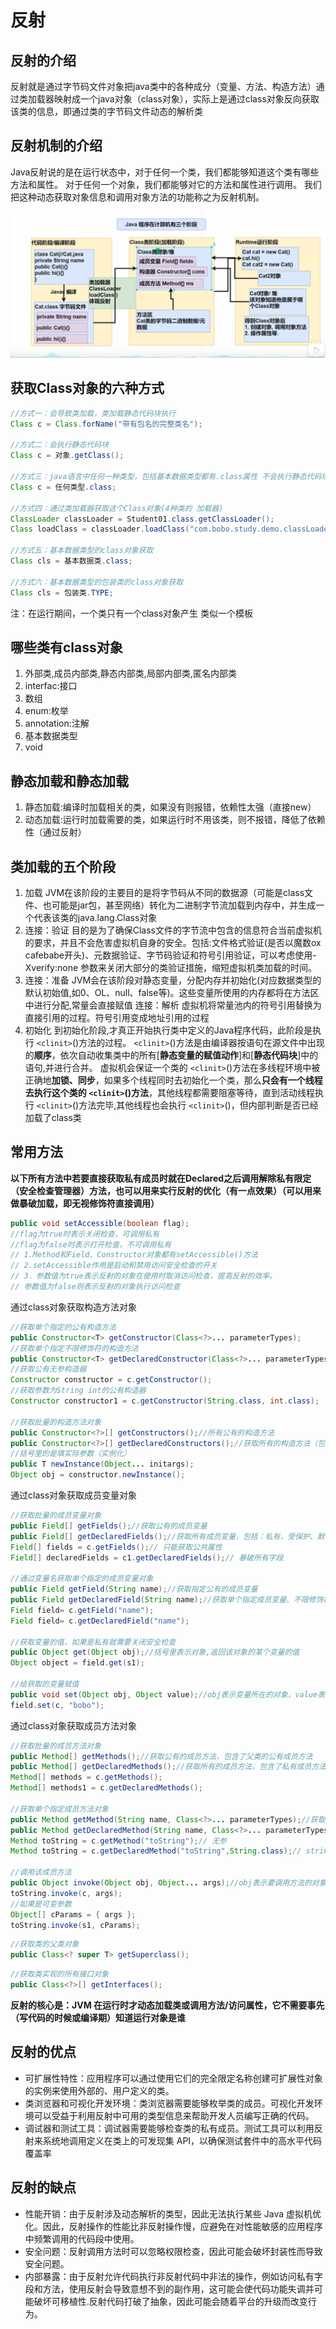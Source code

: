 # 反射

## 反射的介绍

反射就是通过字节码文件对象把java类中的各种成分（变量、方法、构造方法）通过类加载器映射成一个java对象（class对象），实际上是通过class对象反向获取该类的信息，即通过类的字节码文件动态的解析类

## 反射机制的介绍

 Java反射说的是在运行状态中，对于任何一个类，我们都能够知道这个类有哪些方法和属性。 对于任何一个对象，我们都能够对它的方法和属性进行调用。 我们把这种动态获取对象信息和调用对象方法的功能称之为反射机制。

![1678254737455](image/23-03-08/1678254737455.png)

## 获取Class对象的六种方式

```java
//方式一：会导致类加载，类加载静态代码块执行
Class c = Class.forName("带有包名的完整类名");

//方式二：会执行静态代码块
Class c = 对象.getClass();

//方式三：java语言中任何一种类型，包括基本数据类型都有.class属性 不会执行静态代码块（不会静态初始化）
Class c = 任何类型.class;

//方式四：通过类加载器获取这个Class对象(4种类的 加载器)
ClassLoader classLoader = Student01.class.getClassLoader(); 
Class loadClass = classLoader.loadClass("com.bobo.study.demo.classLoader_.Student01");

//方式五：基本数据类型的class对象获取
Class cls = 基本数据类.class;

//方式六：基本数据类型的包装类的class对象获取
Class cls = 包装类.TYPE;
```

注：在运行期间，一个类只有一个class对象产生 类似一个模板

## 哪些类有class对象

1. 外部类,成员内部类,静态内部类,局部内部类,匿名内部类
2. interfac:接口
3. 数组
4. enum:枚举
5. annotation:注解
6. 基本数据类型
7. void

## 静态加载和静态加载

1. 静态加载:编译时加载相关的类，如果没有则报错，依赖性太强（直接new）
2. 动态加载:运行时加载需要的类，如果运行时不用该类，则不报错，降低了依赖性（通过反射）

## 类加载的五个阶段

1. 加载  JVM在该阶段的主要目的是将字节码从不同的数据源（可能是class文件、也可能是jar包，甚至网络）转化为二进制字节流加载到内存中，并生成一个代表该类的java.lang.Class对象
2. 连接：验证  目的是为了确保Class文件的字节流中包含的信息符合当前虚拟机的要求，并且不会危害虚拟机自身的安全。包括:文件格式验证(是否以魔数ox cafebabe开头)、元数据验证、字节码验证和符号引用验证，可以考虑使用-Xverify:none 参数来关闭大部分的类验证措施，缩短虚拟机类加载的时间。
3. 连接：准备  JVM会在该阶段对静态变量，分配内存并初始化(对应数据类型的默认初始值,如0、OL、null、false等)。这些变量所使用的内存都将在方法区中进行分配,常量会直接赋值
   连接：解析  虚拟机将常量池内的符号引用替换为直接引用的过程。符号引用变成地址引用的过程
4. 初始化  到初始化阶段,才真正开始执行类中定义的Java程序代码，此阶段是执行 `<clinit>`()方法的过程。
   `<clinit>`()方法是由编译器按语句在源文件中出现的**顺序**，依次自动收集类中的所有[**静态变量的赋值动作**]和[**静态代码块**]中的语句,并进行合并。
   虚拟机会保证一个类的 `<clinit>`()方法在多线程环境中被正确地**加锁、同步**，如果多个线程同时去初始化一个类，那么**只会有一个线程去执行这个类的 `<clinit>`()方法**，其他线程都需要阻塞等待，直到活动线程执行 `<clinit>`()方法完毕,其他线程也会执行 `<clinit>`()，但内部判断是否已经加载了class类

## 常用方法

**以下所有方法中若要直接获取私有成员时就在Declared之后调用解除私有限定（安全检查管理器）方法，也可以用来实行反射的优化（有一点效果）（可以用来做暴破加载，即无视修饰符直接调用）**

```java
public void setAccessible(boolean flag);
//flag为true时表示关闭检查，可调用私有
//flag为false时表示打开检查，不可调用私有
// 1.Method和Field、Constructor对象都有setAccessible()方法
// 2.setAccessible作用是启动和禁用访问安全检查的开关
// 3．参数值为true表示反射的对象在使用时取消访问检查，提高反射的效率。
// 参数值为false则表示反射的对象执行访问检查
```

通过class对象获取构造方法对象

```java
//获取单个指定的公有构造方法
public Constructor<T> getConstructor(Class<?>... parameterTypes);
//获取单个指定不限修饰符的构造方法
public Constructor<T> getDeclaredConstructor(Class<?>... parameterTypes);
//获取公有无参构造器
Constructor constructor = c.getConstructor();
//获取参数为String int的公有构造器
Constructor constructor1 = c.getConstructor(String.class, int.class);

//获取批量的构造方法对象
public Constructor<?>[] getConstructors();//所有公有的构造方法
public Constructor<?>[] getDeclaredConstructors();//获取所有的构造方法（包括私有、受保护、默认、公有）
//括号里的是填实际参数（实例化）
public T newInstance(Object... initargs);
Object obj = constructor.newInstance();
```

通过class对象获取成员变量对象

```java
//获取批量的成员变量对象
public Field[] getFields();//获取公有的成员变量
public Field[] getDeclaredFields();//获取所有成员变量，包括：私有、受保护、默认、公有
Field[] fields = c.getFields();// 只能获取公共属性
Field[] declaredFields = c1.getDeclaredFields();// 暴破所有字段

//通过变量名获取单个指定的成员变量对象
public Field getField(String name);//获取指定公有的成员变量
public Field getDeclaredField(String name);//获取单个指定成员变量、不限修饰符
Field field= c.getField("name");
Field field= c.getDeclaredField("name");

//获取变量的值，如果是私有就需要关闭安全检查
public Object get(Object obj);//括号里表示对象,返回该对象的某个变量的值
Object object = field.get(s1);

//给获取的变量赋值
public void set(Object obj, Object value);//obj表示变量所在的对象，value表示要为变量赋的值
field.set(c, "bobo");
```

通过class对象获取成员方法对象

```java
//获取批量的成员方法对象
public Method[] getMethods();//获取公有的成员方法，包含了父类的公有成员方法
public Method[] getDeclaredMethods();//获取所有的成员方法，包含了私有成员方法，不包括继承的
Method[] methods = c.getMethods();
Method[] methods1 = c.getDeclaredMethods();

//获取单个指定成员方法对象
public Method getMethod(String name, Class<?>... parameterTypes);//获取公有的指定成员方法，name是方法名，后面填的是形参类型字节码
public Method getDeclaredMethod(String name, Class<?>... parameterTypes);//获取指定的成员方法（任何修饰符）
Method toString = c.getMethod("toString");// 无参
Method toString = c.getDeclaredMethod("toString",String.class);// string参数的

//调用该成员方法
public Object invoke(Object obj, Object... args);//obj表示要调用方法的对象，args表示调用方法时传递的实际参数
toString.invoke(c, args);
//如果是可变参数
Object[] cParams = { args };
toString.invoke(s1, cParams);

```

```java
//获取类的父类对象
public Class<? super T> getSuperclass();
```

```java
//获取类实现的所有接口对象
public Class<?>[] getInterfaces();
```

**反射的核心是：JVM 在运行时才动态加载类或调用方法/访问属性，它不需要事先（写代码的时候或编译期）知道运行对象是谁**

## 反射的优点

* 可扩展性特性：应用程序可以通过使用它们的完全限定名称创建可扩展性对象的实例来使用外部的、用户定义的类。
* 类浏览器和可视化开发环境：类浏览器需要能够枚举类的成员。可视化开发环境可以受益于利用反射中可用的类型信息来帮助开发人员编写正确的代码。
* 调试器和测试工具：调试器需要能够检查类的私有成员。测试工具可以利用反射来系统地调用定义在类上的可发现集 API，以确保测试套件中的高水平代码覆盖率

## 反射的缺点

* 性能开销：由于反射涉及动态解析的类型，因此无法执行某些 Java 虚拟机优化。因此，反射操作的性能比非反射操作慢，应避免在对性能敏感的应用程序中频繁调用的代码段中使用。
* 安全问题：反射调用方法时可以忽略权限检查，因此可能会破坏封装性而导致安全问题。
* 内部暴露：由于反射允许代码执行非反射代码中非法的操作，例如访问私有字段和方法，使用反射会导致意想不到的副作用，这可能会使代码功能失调并可能破坏可移植性.反射代码打破了抽象，因此可能会随着平台的升级而改变行为。
